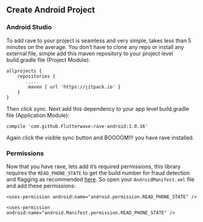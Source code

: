 ## Create Android Project

### Android Studio

To add rave to your project is seamless and very simple, takes less than 5 minutes on the average. You don’t have to clone any repo or install any external file, simple add this maven repository to your project level build.gradle file (Project Module):

    allprojects {
        repositories {
           .....
            maven { url 'https://jitpack.io' }
        }
    }

Then click sync. Next add this dependency to your app level build.gradle file (Application Module):
    
    compile 'com.github.Flutterwave:rave-android:1.0.16'
    
Again click the visible sync button and BOOOOM!!! you have rave installed. 

### Permissions

Now that you have rave, lets add it’s required permissions, this library requires the `READ_PHONE_STATE` to get the build number for fraud detection and flagging as recommended [here](https://developer.android.com/training/articles/user-data-ids.html#i_abuse_detection_detecting_high_value_stolen_credentials).
So open your `AndroidManifest.xml` file and add these permissions:

```
<uses-permission android:name="android.permission.READ_PHONE_STATE" />

<uses-permission android:name="android.Manifest.permission.READ_PHONE_STATE" />
```